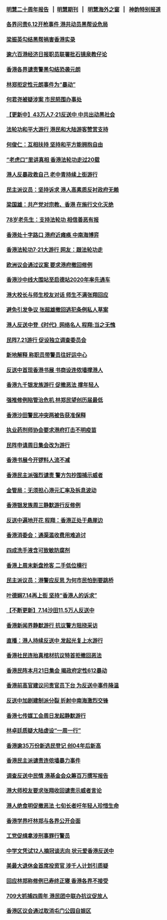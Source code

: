#### [明慧二十周年报告](https://github.com/gfw-breaker/mh-reports/blob/master/README.md?t=07230901) &nbsp;&nbsp;|&nbsp;&nbsp;[明慧期刊](https://github.com/gfw-breaker/mh-qikan) &nbsp;&nbsp;|&nbsp;&nbsp; [明慧海外之窗](https://github.com/gfw-breaker/mh-news/blob/master/README.md?t=07230901) &nbsp;&nbsp;|&nbsp;&nbsp; [神韵特别报道](https://github.com/gfw-breaker/mh-news/blob/master/shenyun.md?t=07230901) 

#### [各界问责6.12开枪事件 港共动员黑帮设危局](../pages/nsc415/n11403252.md?t=07230901) 

#### [梁振英勾结黑帮祸害香港实录](../pages/nsc415/n11402942.md?t=07230901) 

#### [逾六百港经济日报职员联署批石镜泉教仔论](../pages/nsc415/n11403025.md?t=07230901) 

#### [香港各界谴责警黑勾结恐袭元朗](../pages/nsc415/n11403006.md?t=07230901) 

#### [林郑拒定性元朗事件为“暴动”](../pages/nsc415/n11402976.md?t=07230901) 

#### [何君尧被疑涉案 市民怒围办事处](../pages/nsc415/n11402948.md?t=07230901) 

#### [【更新中】43万人7·21反送中 中共出动黑社会](../pages/nsc415/n11399023.md?t=07230901) 

#### [法轮功和平大游行 港民和大陆游客赞赏支持](../pages/nsc415/n11399598.md?t=07230901) 

#### [何俊仁：互相扶持 坚持和平方能拥抱自由](../pages/nsc415/n11399136.md?t=07230901) 

#### [“老虎口”里讲真相 香港法轮功走过20载](../pages/nsc415/n11399927.md?t=07230901) 

#### [港人反暴政救自己 老中青持续上街游行](../pages/nsc415/n11399627.md?t=07230901) 

#### [民主派议员：坚持诉求 港人高素质反衬政府无赖](../pages/nsc415/n11399323.md?t=07230901) 

#### [梁国雄：共产党对宗教、香港 在施行文化灭绝](../pages/nsc415/n11399160.md?t=07230901) 

#### [78岁老先生：支持法轮功 相信善恶有报](../pages/nsc415/n11399292.md?t=07230901) 

#### [香港处十字路口 港府近瘫痪 中南海博弈](../pages/nsc415/n11398548.md?t=07230901) 

#### [香港法轮功7·21大游行 网友：跟法轮功走](../pages/nsc415/n11398406.md?t=07230901) 

#### [欧洲议会通过议案 要求港府撤回修例](../pages/nsc415/n11394258.md?t=07230901) 

#### [香港沙中线大围站至启德站2020年率先通车](../pages/nsc415/n11394268.md?t=07230901) 

#### [港大校长与师生校友对话 师生不满张翔回应](../pages/nsc415/n11394242.md?t=07230901) 

#### [避免引发争议 张超雄撤回逃犯条例私人草案](../pages/nsc415/n11394230.md?t=07230901) 

#### [港人反送中登《时代》网络名人 程翔:当之无愧](../pages/nsc415/n11391516.md?t=07230901) 

#### [民阵7.21游行 促设独立调查委员会](../pages/nsc415/n11391499.md?t=07230901) 

#### [新地解释 称职员带警员往好运中心](../pages/nsc415/n11391483.md?t=07230901) 

#### [反送中首现香港书展 书商设连侬墙撑港人](../pages/nsc415/n11391386.md?t=07230901) 

#### [香港九千银发族游行 促撤恶法 撑年轻人](../pages/nsc415/n11391448.md?t=07230901) 

#### [强推修例陷管治危机 林郑民望创历届最低](../pages/nsc415/n11389214.md?t=07230901) 

#### [香港沙田警民冲突两被告获准保释](../pages/nsc415/n11389321.md?t=07230901) 

#### [执业药剂师协会要求港府打击不明疫苗](../pages/nsc415/n11389313.md?t=07230901) 

#### [民阵申请周日集会改为游行](../pages/nsc415/n11389284.md?t=07230901) 

#### [香港书展今开锣料人流不减](../pages/nsc415/n11389281.md?t=07230901) 

#### [香港民主派强烈谴责 警方包抄围捕示威者](../pages/nsc415/n11386764.md?t=07230901) 

#### [金管局：无须担心港元汇率及拆息波动](../pages/nsc415/n11386838.md?t=07230901) 

#### [香港银发族周三静默游行反修例](../pages/nsc415/n11386834.md?t=07230901) 

#### [反送中遍地开花 程翔：香港正处于悬崖边](../pages/nsc415/n11386740.md?t=07230901) 

#### [香港消委会：通渠滥收费用难追讨](../pages/nsc415/n11386817.md?t=07230901) 

#### [四成洗手液含可致敏防腐剂](../pages/nsc415/n11386785.md?t=07230901) 

#### [香港上周末新盘抢客 二手低位横行](../pages/nsc415/n11384862.md?t=07230901) 

#### [民主派议员：港警应反思 为何市民怕到要跳桥](../pages/nsc415/n11383938.md?t=07230901) 

#### [叶德娴7.14再上街 坚持“香港人的诉求”](../pages/nsc415/n11383931.md?t=07230901) 

#### [【不断更新】7.14沙田11.5万人反送中](../pages/nsc415/n11383655.md?t=07230901) 

#### [香港新闻界静默游行 抗议警方阻挠采访](../pages/nsc415/n11383634.md?t=07230901) 

#### [直播：港人持续反送中 发起光复上水游行](../pages/nsc415/n11382577.md?t=07230901) 

#### [香港社民连抬真棺材抗议特首拒撤回恶法](../pages/nsc415/n11380988.md?t=07230901) 

#### [香港民阵本月21日集会 揭政府定性612暴动](../pages/nsc415/n11380922.md?t=07230901) 

#### [香港前高官建议问责官员下台 为反送中事件降温](../pages/nsc415/n11380909.md?t=07230901) 

#### [反送中加剧建制派分裂 折射中南海激烈交锋](../pages/nsc415/n11379563.md?t=07230901) 

#### [香港七传媒工会周日发起静默游行](../pages/nsc415/n11379663.md?t=07230901) 

#### [林卓廷质疑大陆虚设“一周一行”](../pages/nsc415/n11379636.md?t=07230901) 

#### [香港逾35万份新选民登记 创04年后新高](../pages/nsc415/n11379644.md?t=07230901) 

#### [香港民主派谴责连侬墙暴力事件](../pages/nsc415/n11379585.md?t=07230901) 

#### [调查反送中民情 港基金会众筹百万撰写报告](../pages/nsc415/n11377136.md?t=07230901) 

#### [港大师校友要求张翔收回谴责示威者言论](../pages/nsc415/n11377186.md?t=07230901) 

#### [港人绝食明促撤恶法 七旬长者吁年轻人珍惜生命](../pages/nsc415/n11377179.md?t=07230901) 

#### [香港学界吁林郑与各界公开会面](../pages/nsc415/n11377167.md?t=07230901) 

#### [工党促缉拿涉刑事罪行警员](../pages/nsc415/n11377168.md?t=07230901) 

#### [中学文凭试12人摘冠谈志向 状元爱香港反送中](../pages/nsc415/n11377080.md?t=07230901) 

#### [美最大退休金首席投资官 涉千人计划引质疑](../pages/nsc415/n11376171.md?t=07230901) 

#### [回应林郑称修例已寿终正寝 香港各界不接受](../pages/nsc415/n11375157.md?t=07230901) 

#### [709大抓捕四周年 港民团中联办抗议促放人](../pages/nsc415/n11375065.md?t=07230901) 

#### [香港区议会通过取消屯门公园自娱区](../pages/nsc415/n11375111.md?t=07230901) 

